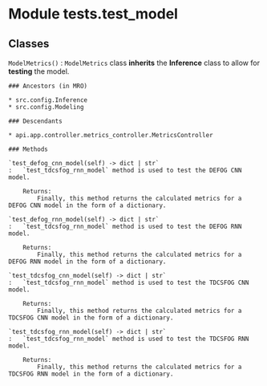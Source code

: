 Module tests.test_model
=======================

Classes
-------

`ModelMetrics()`
:   `ModelMetrics` class **inherits** the **Inference** class to allow for **testing** the model.

    ### Ancestors (in MRO)

    * src.config.Inference
    * src.config.Modeling

    ### Descendants

    * api.app.controller.metrics_controller.MetricsController

    ### Methods

    `test_defog_cnn_model(self) ‑> dict | str`
    :   `test_tdcsfog_rnn_model` method is used to test the DEFOG CNN model.
        
        Returns:
            Finally, this method returns the calculated metrics for a DEFOG CNN model in the form of a dictionary.

    `test_defog_rnn_model(self) ‑> dict | str`
    :   `test_tdcsfog_rnn_model` method is used to test the DEFOG RNN model.
        
        Returns:
            Finally, this method returns the calculated metrics for a DEFOG RNN model in the form of a dictionary.

    `test_tdcsfog_cnn_model(self) ‑> dict | str`
    :   `test_tdcsfog_rnn_model` method is used to test the TDCSFOG CNN model.
        
        Returns:
            Finally, this method returns the calculated metrics for a TDCSFOG CNN model in the form of a dictionary.

    `test_tdcsfog_rnn_model(self) ‑> dict | str`
    :   `test_tdcsfog_rnn_model` method is used to test the TDCSFOG RNN model.
        
        Returns:
            Finally, this method returns the calculated metrics for a TDCSFOG RNN model in the form of a dictionary.